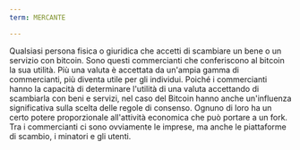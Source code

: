 ```yaml
---
term: MERCANTE

---
```

Qualsiasi persona fisica o giuridica che accetti di scambiare un bene o un servizio con bitcoin. Sono questi commercianti che conferiscono al bitcoin la sua utilità. Più una valuta è accettata da un'ampia gamma di commercianti, più diventa utile per gli individui. Poiché i commercianti hanno la capacità di determinare l'utilità di una valuta accettando di scambiarla con beni e servizi, nel caso del Bitcoin hanno anche un'influenza significativa sulla scelta delle regole di consenso. Ognuno di loro ha un certo potere proporzionale all'attività economica che può portare a un fork. Tra i commercianti ci sono ovviamente le imprese, ma anche le piattaforme di scambio, i minatori e gli utenti.